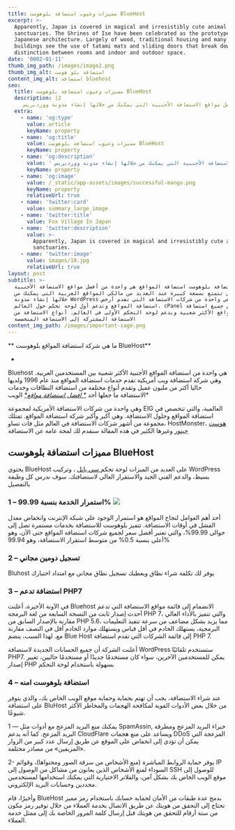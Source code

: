 ```yaml
---
title: مميزات وعيوب استضافة بلوهوست BlueHost
excerpt: >-
  Apparently, Japan is covered in magical and irresistibly cute animal
  sanctuaries. The Shrines of Ise have been celebrated as the prototype of
  Japanese architecture. Largely of wood, traditional housing and many temple
  buildings see the use of tatami mats and sliding doors that break down the
  distinction between rooms and indoor and outdoor space.
date: '0002-01-11'
thumb_img_path: /images/image2.png
thumb_img_alt: استضافة بلو هوست
content_img_alt: استضافة bluehost
seo:
  title: مميزات وعيوب استضافة بلوهوست BlueHost
  description: |2
     مراجعة شركة استضافة بلوهوست استضافة المواقع هي واحدة من أفضل مواقع الاستضافة الأجنبية التي يمكنك من خلالها إنشاء مدونة ووردبريس.
  extra:
    - name: 'og:type'
      value: article
      keyName: property
    - name: 'og:title'
      value: مميزات وعيوب استضافة بلوهوست BlueHost
      keyName: property
    - name: 'og:description'
      value: ' مراجعة شركة استضافة بلوهوست استضافة المواقع هي واحدة من أفضل مواقع الاستضافة الأجنبية التي يمكنك من خلالها إنشاء مدونة ووردبريس.'
      keyName: property
    - name: 'og:image'
      value: /_static/app-assets/images/successful-mango.png
      keyName: property
      relativeUrl: true
    - name: 'twitter:card'
      value: summary_large_image
    - name: 'twitter:title'
      value: Fox Village In Japan
    - name: 'twitter:description'
      value: >-
        Apparently, Japan is covered in magical and irresistibly cute animal
        sanctuaries.
    - name: 'twitter:image'
      value: images/10.jpg
      relativeUrl: true
layout: post
subtitle: >-
  شركة استضافة بلوهوست استضافة المواقع هي واحدة من أفضل مواقع الاستضافة الأجنبية
  التي تتمتع بسمعة كبيرة عند العديد من مالكي المواقع العربية التي يمكنك من
  خلالها إنشاء مدونة WordPress وهي واحدة من شركات الاستضافة التي تقدم أرخص
  استضافة المواقع وتدعم أول لوحة تحكم حول العالم، cPanel تقدم جميع استضافة
  المواقع الأكثر شعبية ويدعم لوحة التحكم الأولى في العالم. أنواع الاستضافة من
  الاستضافة المشتركة إلى الاستضافة المتخصصة
content_img_path: /images/important-sage.png
---
```

\*\*
ما هي شركة استضافة المواقع بلوهوست BlueHost\*\*

*

Bluehost هي واحدة من استضافة المواقع الأجنبية الأكثر شعبية بين المستخدمين
العربية. وهي شركة استضافة ويب أمريكية تقدم خدمات استضافة المواقع منذ عام 1996
ولديها حاليا أكثر من مليون عميل وتقدم أنواع مختلفة من استضافة النطاقات وخدمات
الاستضافة ما جعلها أحد [*\*
افضل استضافة مواقع\**](https://afdlhost.com/best-hosting/)
الويب\*

وهي واحدة من شركات الاستضافة الأمريكية لمجموعة EIG العالمية، والتي تتخصص في
استضافة المواقع وحلول الاستضافة. وهي أكبر وأكبر شركة استضافة المواقع. تمتلك
مجموعة من أشهر شركات الاستضافة في العالم مثل فات تساو، HostMonster، [
هوست جيتور](https://afdlhost.com/hostgator/)
وغيرها الكثير في هذه المقالة سنقدم لك لمحة عامة عن الاستضافة 

## **&#xA;مميزات استضافة بلوهوست BlueHost**

يحتوي BlueHost على العديد من الميزات لوحة تحكم[
سي بانل](https://afdlhost.com/cpanel-webhosting)
، وتركيب WordPress بسيط، والدعم الفني الجيد والاستقرار العالي لاستضافتك. سوف
ندرس كل وظيفة بالتفصيل

### **&#xA;1 – استمرار الخدمة بنسبة 99.99%&#xA;**![](/\_static/app-assets/images/image1.png)



أحد أهم العوامل لنجاح المواقع هو استمرار الوجود على شبكة الإنترنت وانخفاض معدل
الفشل في أوقات الاستضافة. تتميز بلوهوست للاستضافة بخدمات مستمرة تصل إلى حوالي
99.99%، والتي تعتبر أفضل سعر لجميع شركات استضافة المواقع حتى الآن، وهو أعلى
بنسبة 0.5% من متوسط استقرار الاستضافة، وهو 99.94%

### **&#xA;2 – تسجيل دومين مجاني**

Bluhost يوفر لك تكلفة شراء نطاق ويعطيك تسجيل نطاق مجاني مع امتداد اختيارك

### **&#xA;3 – استضافة تدعم PHP7**

في الآونة الأخيرة، أعلنت Bluehost الانضمام إلى قائمة مواقع الاستضافة التي تدعم
أحدث إصدار ثابت من النسخة السابعة من لغة البرمجة PHP 7، والتي تتميز بالأداء
العالي مقارنة بالإصدار السابق من PHP 5.6، مما يزيد بشكل مضاعف من سرعة تنفيذ
التعليمات البرمجية، يستهلك الخادم في أقل قياس ويستهلك موارد الخادم أقل في النصف
مقارنة مع. لهذا السبب، ينضم Blue Host إلى قائمة الشركات التي تقدم استضافة PHP 7.

أعلنت الشركة أن جميع الحسابات الجديدة لاستضافة WordPress ستستخدم تلقائيًا PHP7.
يمكن للمستخدمين الآخرين، سواء كان مستخدمًا جديدًا أو مستخدمًا حاليين، تغيير
إصدار PHP بسهولة باستخدام لوحة التحكم

### **&#xA;4 – استضافة بلوهوست امنه**

عند شراء الاستضافة، يجب أن تهتم بحماية وحماية موقع الويب الخاص بك، والذي يتوفر
على استضافة BluHost من خلال بعض الأدوات القوية لمكافحة الهجمات والمخاطر الأكثر
شيوعًا.

1 — يمكنك منع البريد المزعج مع أدوات مثل SpamAssin, خبراء البريد المزعج ومطرقة
البريد المزعج. كما أنه يدعم CloudFlare ويساعد على منع هجمات DDoS المزعجة التي
يمكن أن تؤدي إلى انخفاض على الموقع عن طريق إرسال عدد كبير من الزوار «المزيفين»
من مصادر مختلفة.

2- يوفر حماية الروابط المباشرة (منع الأشخاص من سرقة الصور ومحتواها)، وقوائم IP
السوداء لمنع الأشخاص الذين يعانون من مشاكل من الوصول إلى SSH للوصول إلى موقع
الويب الخاص بك بشكل آمن، والفلاتر الاختيارية التي يمكنك استخدامها لمستخدمين
محددين وحسابات البريد الإلكتروني.

وأخيرًا، قام BlueHost بدمج عدة طبقات من الأمان لحماية حسابك باستخدام رمز مميز
تحتاج إلى التحقق من هويتك عن طريق الاتصال بخدمة العملاء من خلال توفير رمز مكون
من ستة أرقام للتحقق من هويتك قبل إرسال كلمة المرور الخاصة بك إلى ممثل خدمة
العملاء.
